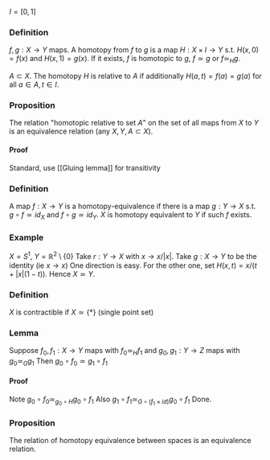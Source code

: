 $I=[0,1]$
### Definition
$f,g:X\to Y$ maps. A homotopy from $f$ to $g$ is a map $H:X\times I\to Y$ s.t. $H(x,0)=f(x)$ and $H(x,1)=g(x)$. If it exists, $f$ is homotopic to $g$, $f\simeq g$ or $f\simeq_H g$. 

$A\subset X$. The homotopy $H$ is relative to $A$ if additionally $H(a,t)=f(a)=g(a)$ for all $a\in A, t\in I$.

### Proposition
The relation "homotopic relative to set $A$" on the set of all maps from $X$ to $Y$ is an equivalence relation (any $X,Y,A\subset X$).
#### Proof
Standard, use [[Gluing lemma]] for transitivity

### Definition
A map $f:X\to Y$ is a homotopy-equivalence if there is a map $g:Y\to X$ s.t. $g\circ f\simeq id_{X}$ and $f\circ g \simeq id_Y$. 
$X$ is homotopy equivalent to $Y$ if such $f$ exists.

### Example
$X=S^1$, $Y=\mathbb R^2\setminus\{0\}$
Take $r:Y\to X$ with $x\to x/|x|$. 
Take $g:X\to Y$ to be the identity (ie $x\to x$)
One direction is easy.
For the other one, set $H(x,t)=x/(t+|x|(1-t))$. 
Hence $X\simeq Y$.

### Definition
$X$ is contractible if $X\simeq\{*\}$ (single point set)

### Lemma
Suppose $f_0, f_1: X\to Y$ maps with $f_0\simeq_H f_1$ and $g_0,g_1:Y\to Z$ maps with $g_0\simeq_Gg_1$ 
Then $g_0\circ f_0\simeq g_1\circ f_1$
#### Proof
Note $g_0\circ f_0\simeq_{g_0\circ H} g_0 \circ f_1$
Also $g_1\circ f_1\simeq_{G\circ(f_1\times id)}g_0\circ f_1$
Done.

### Proposition
The relation of homotopy equivalence between spaces is an equivalence relation.